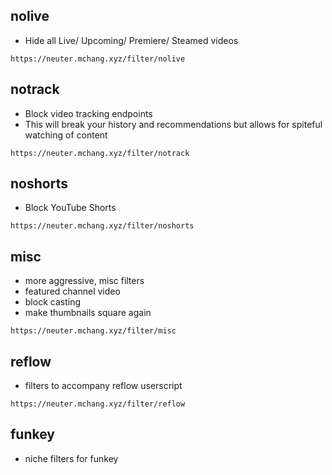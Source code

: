 ## nolive
- Hide all Live/ Upcoming/ Premiere/ Steamed videos

`https://neuter.mchang.xyz/filter/nolive`

## notrack
  - Block video tracking endpoints
  - This will break your history and recommendations but allows for spiteful watching of content

`https://neuter.mchang.xyz/filter/notrack`

## noshorts
 - Block YouTube Shorts

`https://neuter.mchang.xyz/filter/noshorts`

## misc
  - more aggressive, misc filters
  - featured channel video
  - block casting
  - make thumbnails square again
  
`https://neuter.mchang.xyz/filter/misc`

## reflow
 - filters to accompany reflow userscript

`https://neuter.mchang.xyz/filter/reflow`

## funkey
 - niche filters for funkey
